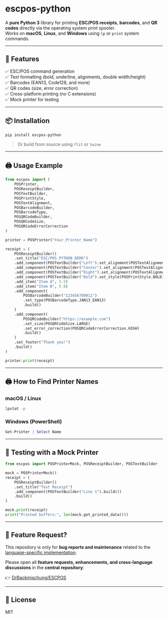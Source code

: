 # escpos-python

A **pure Python 3** library for printing **ESC/POS receipts**, **barcodes**, and **QR codes** directly via the operating system print spooler.  
Works on **macOS**, **Linux**, and **Windows** using `lp` or `print` system commands.

---

## 🚀 Features

✅ ESC/POS command generation  
✅ Text formatting (bold, underline, alignments, double width/height)  
✅ Barcodes (EAN13, Code128, and more)  
✅ QR codes (size, error correction)  
✅ Cross-platform printing (no C extensions)  
✅ Mock printer for testing

---

## 📦 Installation

```bash
pip install escpos-python
```

> Or build from source using `flit` or `twine`

---

## 🖨️ Usage Example

```python
from escpos import (
    POSPrinter,
    POSReceiptBuilder,
    POSTextBuilder,
    POSPrintStyle,
    POSTextAlignment,
    POSBarcodeBuilder,
    POSBarcodeType,
    POSQRCodeBuilder,
    POSQRCodeSize,
    POSQRCodeErrorCorrection
)

printer = POSPrinter("Your_Printer_Name")

receipt = (
    POSReceiptBuilder()
    .set_title("ESC/POS PYTHON DEMO")
    .add_component(POSTextBuilder("Left").set_alignment(POSTextAlignment.LEFT).build())
    .add_component(POSTextBuilder("Center").set_alignment(POSTextAlignment.CENTER).build())
    .add_component(POSTextBuilder("Right").set_alignment(POSTextAlignment.RIGHT).build())
    .add_component(POSTextBuilder("Bold").set_style(POSPrintStyle.BOLD).build())
    .add_item("Item A", 3.5)
    .add_item("Item B", 5.0)
    .add_component(
        POSBarcodeBuilder("123456789012")
        .set_type(POSBarcodeType.JAN13_EAN13)
        .build()
    )
    .add_component(
        POSQRCodeBuilder("https://example.com")
        .set_size(POSQRCodeSize.LARGE)
        .set_error_correction(POSQRCodeErrorCorrection.HIGH)
        .build()
    )
    .set_footer("Thank you!")
    .build()
)

printer.print(receipt)
```

---

## 🖨️ How to Find Printer Names

### macOS / Linux
```bash
lpstat -p
```

### Windows (PowerShell)
```powershell
Get-Printer | Select Name
```

---

## 🧪 Testing with a Mock Printer

```python
from escpos import POSPrinterMock, POSReceiptBuilder, POSTextBuilder

mock = POSPrinterMock()
receipt = (
    POSReceiptBuilder()
    .set_title("Test Receipt")
    .add_component(POSTextBuilder("Line 1").build())
    .build()
)

mock.print(receipt)
print("Printed buffers:", len(mock.get_printed_data()))
```

---

## 📣 Feature Request?

This repository is only for **bug reports and maintenance** related to the [language-specific implementation](https://github.com/DrBackmischung).

Please open all **feature requests, enhancements, and cross-language discussions** in the **central repository**:  

👉 [DrBackmischung/ESCPOS](https://github.com/DrBackmischung/ESCPOS/issues)

---

## 📜 License

MIT
